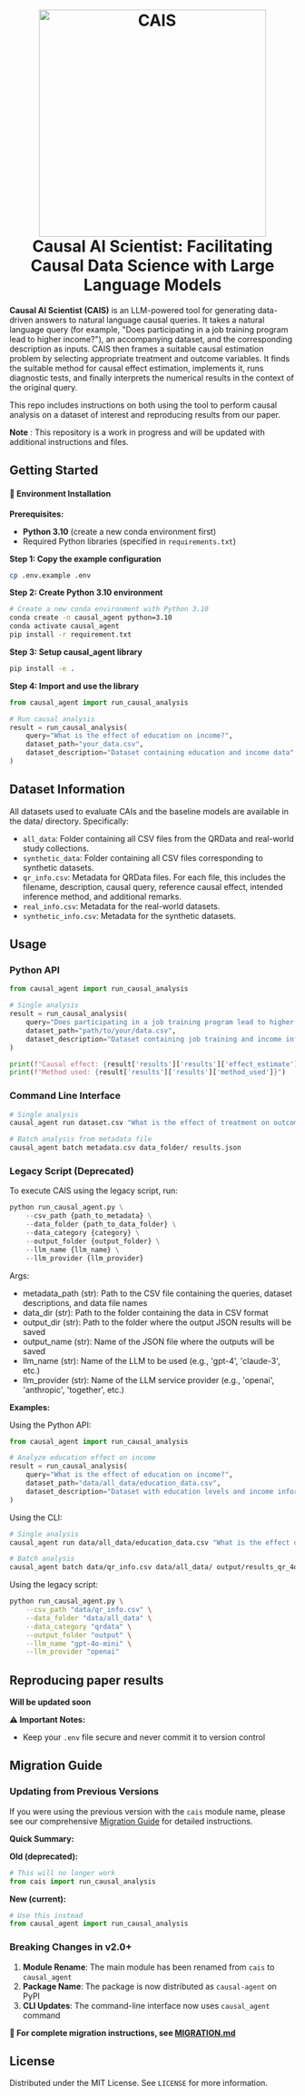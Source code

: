 <h1 align="center">
<img src="blob/main/asset/cais.png" width="400" alt="CAIS" />
<br>
Causal AI Scientist: Facilitating Causal Data Science with
Large Language Models
</h1>
<!-- <p align="center">
  <a href="https://causalcopilot.com/"><b>[Demo]</b></a> •
  <a href="https://github.com/Lancelot39/Causal-Copilot"><b>[Code]</b></a> •
  <a href="">"Coming Soon"<b>[Arxiv(coming soon)]</b></a>
</p> -->

**Causal AI Scientist (CAIS)** is an LLM-powered tool for generating data-driven answers to natural language causal queries. It takes a natural language query (for example, "Does participating in a job training program lead to higher income?"), an accompanying dataset, and the corresponding description as inputs. CAIS then frames a suitable causal estimation problem by selecting appropriate treatment and outcome variables. It finds the suitable method for causal effect estimation, implements it, runs diagnostic tests, and finally interprets the numerical results in the context of the original query.

This repo includes instructions on both using the tool to perform causal analysis on a dataset of interest and reproducing results from our paper.

**Note** : This repository is a work in progress and will be updated with additional instructions and files.

<!-- ## 1. Introduction

Causal effect estimation is central to evidence-based decision-making across domains like social sciences, healthcare, and economics. However, it requires specialized expertise to select the right inference method, identify valid variables, and validate results.  

**CAIS (Causal AI Scientist)** automates this process using Large Language Models (LLMs) to:
- Parse a natural language causal query.
- Analyze the dataset characteristics.
- Select the appropriate causal inference method via a decision tree and prompting strategies.
- Execute the method using pre-defined code templates.
- Validate and interpret the results.

<div style="text-align: center;">
    <img src="blob/main/asset/CAIS-arch.png" width="990" alt="CAIS" />
</div>
</h1>

**Key Features:**
- End-to-end causal estimation with minimal user input.
- Supports a wide range of methods:  
  - **Econometric:** Difference-in-Differences (DiD), Instrumental Variables (IV), Ordinary Least Squares (OLS), Regression Discontinuity Design (RDD).
  - **Causal Graph-based:** Backdoor adjustment, Frontdoor adjustment.
- Combines structured reasoning (decision tree) with LLM-powered interpretation.
- Works on clean textbook datasets, messy real-world datasets, and synthetic scenarios.


CAIS consists of three main stages, powered by a **decision-tree-driven reasoning pipeline**:

### **Stage 1: Variable and Method Selection**
1. **Dataset & Query Analysis**
   - The LLM inspects the dataset description, variable names, and statistical summaries.
   - Identifies treatment, outcome, and covariates.
2. **Property Detection**
   - Uses targeted prompts to detect dataset properties:
     - Randomized vs observational
     - Presence of temporal/running variables
     - Availability of valid instruments
3. **Decision Tree Traversal**
   - Traverses a predefined causal inference decision tree (Fig. B in paper).
   - Maps detected properties to the most appropriate estimation method.

---

### **Stage 2: Causal Inference Execution**
1. **Template-based Code Generation**
   - Predefined Python templates for each method (e.g., DiD, IV, OLS).
   - Variables from Stage 1 are substituted into templates.
2. **Diagnostics & Validation**
   - Runs statistical tests and checks assumptions where applicable.
   - Handles basic data preprocessing (e.g., type conversion for DoWhy).

---

### **Stage 3: Result Interpretation**
- LLM interprets numerical results and diagnostics in the context of the user’s causal query.
- Outputs:
  - Estimated causal effect (ATE, ATT, or LATE).
  - Standard errors, confidence intervals.
  - Plain-language explanation.

---
## 3. Evaluation

We evaluate **CAIS** across three diverse dataset collections:  
1. **QRData (Textbook Examples)** – curated, clean datasets with known causal effects.  
2. **Real-World Studies** – empirical datasets from research papers (economics, health, political science).  
3. **Synthetic Data** – generated with controlled causal structures to ensure balanced method coverage.

### **Metrics**
We assess CAIS on:
- **Method Selection Accuracy (MSA)** – % of cases where CAIS selects the correct inference method as per the reference.
- **Mean Relative Error (MRE)** – Average relative error between CAIS’s estimated causal effect and the reference value.


<p align="center">
  <table>
    <tr>
      <td align="center">
        <img src="blob/main/asset/CAIS-MRE.png" width="450" alt="CAIS MRE"/>
      </td>
      <td align="center">
        <img src="blob/main/asset/CAIS-msa.png" width="450" alt="CAIS MSA"/>
      </td>
    </tr>
  </table>
</p>
--> 

## Getting Started

#### 🔧 Environment Installation


**Prerequisites:**
- **Python 3.10** (create a new conda environment first)
- Required Python libraries (specified in `requirements.txt`)


**Step 1: Copy the example configuration**
```bash
cp .env.example .env
```

**Step 2: Create Python 3.10 environment**
```bash
# Create a new conda environment with Python 3.10
conda create -n causal_agent python=3.10
conda activate causal_agent
pip install -r requirement.txt
```

**Step 3: Setup causal_agent library**
```bash
pip install -e .
```

**Step 4: Import and use the library**
```python
from causal_agent import run_causal_analysis

# Run causal analysis
result = run_causal_analysis(
    query="What is the effect of education on income?",
    dataset_path="your_data.csv",
    dataset_description="Dataset containing education and income data"
)
```

## Dataset Information 

All datasets used to evaluate CAIs and the baseline models are available in the data/ directory. Specifically:

* `all_data`: Folder containing all CSV files from the QRData and real-world study collections.
* `synthetic_data`: Folder containing all CSV files corresponding to synthetic datasets.
* `qr_info.csv`: Metadata for QRData files. For each file, this includes the filename, description, causal query, reference causal effect, intended inference method, and additional remarks.
* `real_info.csv`: Metadata for the real-world datasets.
* `synthetic_info.csv`: Metadata for the synthetic datasets.

## Usage

### Python API
```python
from causal_agent import run_causal_analysis

# Single analysis
result = run_causal_analysis(
    query="Does participating in a job training program lead to higher income?",
    dataset_path="path/to/your/data.csv",
    dataset_description="Dataset containing job training and income information"
)

print(f"Causal effect: {result['results']['results']['effect_estimate']}")
print(f"Method used: {result['results']['results']['method_used']}")
```

### Command Line Interface
```bash
# Single analysis
causal_agent run dataset.csv "What is the effect of treatment on outcome?"

# Batch analysis from metadata file
causal_agent batch metadata.csv data_folder/ results.json
```

### Legacy Script (Deprecated)
To execute CAIS using the legacy script, run:
```python
python run_causal_agent.py \
    --csv_path {path_to_metadata} \
    --data_folder {path_to_data_folder} \
    --data_category {category} \
    --output_folder {output_folder} \
    --llm_name {llm_name} \
    --llm_provider {llm_provider}
```
Args:

* metadata_path (str): Path to the CSV file containing the queries, dataset descriptions, and data file names
* data_dir (str): Path to the folder containing the data in CSV format
* output_dir (str): Path to the folder where the output JSON results will be saved
* output_name (str): Name of the JSON file where the outputs will be saved
* llm_name (str): Name of the LLM to be used (e.g., 'gpt-4', 'claude-3', etc.)
* llm_provider (str): Name of the LLM service provider (e.g., 'openai', 'anthropic', 'together', etc.)
  
**Examples:**

Using the Python API:
```python
from causal_agent import run_causal_analysis

# Analyze education effect on income
result = run_causal_analysis(
    query="What is the effect of education on income?",
    dataset_path="data/all_data/education_data.csv",
    dataset_description="Dataset with education levels and income information"
)
```

Using the CLI:
```bash
# Single analysis
causal_agent run data/all_data/education_data.csv "What is the effect of education on income?"

# Batch analysis
causal_agent batch data/qr_info.csv data/all_data/ output/results_qr_4o.json --llm-name gpt-4o-mini --llm-provider openai
```

Using the legacy script:
```bash
python run_causal_agent.py \
    --csv_path "data/qr_info.csv" \
    --data_folder "data/all_data" \
    --data_category "qrdata" \
    --output_folder "output" \
    --llm_name "gpt-4o-mini" \
    --llm_provider "openai"
```


## Reproducing paper results
**Will be updated soon**

**⚠️ Important Notes:**
- Keep your `.env` file secure and never commit it to version control

## Migration Guide

### Updating from Previous Versions

If you were using the previous version with the `cais` module name, please see our comprehensive [Migration Guide](MIGRATION.md) for detailed instructions.

**Quick Summary:**

**Old (deprecated):**
```python
# This will no longer work
from cais import run_causal_analysis
```

**New (current):**
```python
# Use this instead
from causal_agent import run_causal_analysis
```

### Breaking Changes in v2.0+

1. **Module Rename**: The main module has been renamed from `cais` to `causal_agent`
2. **Package Name**: The package is now distributed as `causal-agent` on PyPI
3. **CLI Updates**: The command-line interface now uses `causal_agent` command

**📖 For complete migration instructions, see [MIGRATION.md](MIGRATION.md)**

## License

Distributed under the MIT License. See `LICENSE` for more information.



<!--## Contributors



**Core Contributors**: Vishal Verma, Sawal Acharya, Devansh Bhardwaj

**Other Contributors**:  Zhijing Jin, Ana Hagihat, Samuel Simko

---

## Contact

For additional information, questions, or feedback, please contact ours **[Vishal Verma](vishalv@andrew.cmu.edu)**, **[Sawal Acharya](sawal386@stanford.edu)**, **[Devansh Bhardwaj](bhardwajdevansh398@gmail.com)**. We welcome contributions! Come and join us now!
-->
